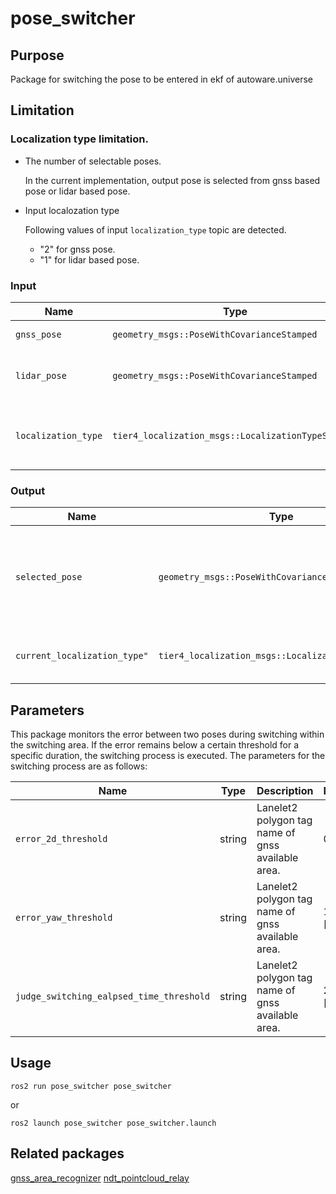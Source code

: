 # pose_switcher

## Purpose
Package for switching the pose to be entered in ekf of autoware.universe

## Limitation
### Localization type limitation.
- The number of selectable poses.

    In the current implementation, output pose is selected from gnss based pose or lidar based pose.  

- Input localozation type

    Following values of input `localization_type` topic are detected.
    - "2" for gnss pose.
    - "1" for lidar based pose.  


### Input

| Name | Type | Description |
| - | - | - |
| `gnss_pose` | `geometry_msgs::PoseWithCovarianceStamped` | Pose topic from gnss. |
| `lidar_pose` | `geometry_msgs::PoseWithCovarianceStamped` | Pose topic from lidar based localization. |
| `localization_type` | `tier4_localization_msgs::LocalizationTypeStamped` | The type of localization that should be selected. |

### Output

| Name | Type | Description |
| - | - | - |
| `selected_pose` | `geometry_msgs::PoseWithCovarianceStamped` | Pose topic from gnss:This topic is not published out of gnss available area.|
| `current_localization_type"` | `tier4_localization_msgs::LocalizationTypeStamped` | The selected type of localization. |

## Parameters


This package monitors the error between two poses during switching within the switching area. If the error remains below a certain threshold for a specific duration, the switching process is executed. The parameters for the switching process are as follows:

| Name | Type | Description | Default |
| - | - | - | - |
| `error_2d_threshold` | string | Lanelet2 polygon tag name of gnss available area. | 0.2[m] |
| `error_yaw_threshold` | string | Lanelet2 polygon tag name of gnss available area. | 1.0 [deg] | 
| `judge_switching_ealpsed_time_threshold` | string | Lanelet2 polygon tag name of gnss available area. | 2.0 [sec] | 

## Usage
```
ros2 run pose_switcher pose_switcher
```
or
```
ros2 launch pose_switcher pose_switcher.launch
```

## Related packages

 [gnss_area_recognizer](https://github.com/MapIV/gnss_area_recognizer)
 [ndt_pointcloud_relay](https://github.com/MapIV/ndt_pointcloud_relay)
